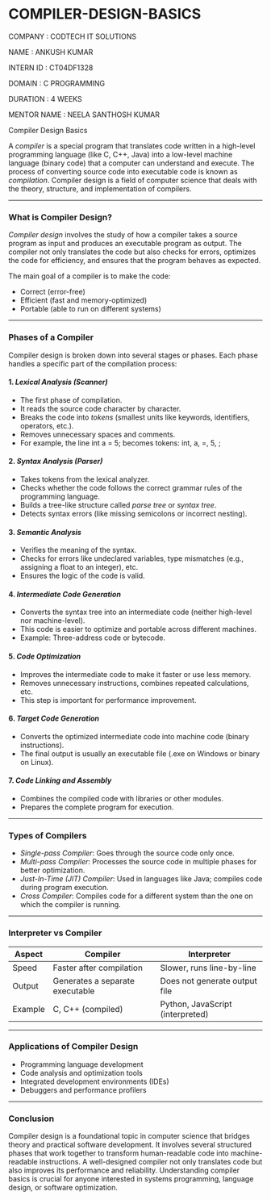 # COMPILER-DESIGN-BASICS

COMPANY : CODTECH IT SOLUTIONS

NAME : ANKUSH KUMAR

INTERN ID : CT04DF1328

DOMAIN : C PROGRAMMING

DURATION : 4 WEEKS

MENTOR NAME : NEELA SANTHOSH KUMAR

Compiler Design Basics 

A *compiler* is a special program that translates code written in a high-level programming language (like C, C++, Java) into a low-level machine language (binary code) that a computer can understand and execute. The process of converting source code into executable code is known as *compilation*. Compiler design is a field of computer science that deals with the theory, structure, and implementation of compilers.

---

### What is Compiler Design?

*Compiler design* involves the study of how a compiler takes a source program as input and produces an executable program as output. The compiler not only translates the code but also checks for errors, optimizes the code for efficiency, and ensures that the program behaves as expected.

The main goal of a compiler is to make the code:

* Correct (error-free)
* Efficient (fast and memory-optimized)
* Portable (able to run on different systems)

---

### Phases of a Compiler

Compiler design is broken down into several stages or phases. Each phase handles a specific part of the compilation process:

#### 1. *Lexical Analysis (Scanner)*

* The first phase of compilation.
* It reads the source code character by character.
* Breaks the code into *tokens* (smallest units like keywords, identifiers, operators, etc.).
* Removes unnecessary spaces and comments.
* For example, the line int a = 5; becomes tokens: int, a, =, 5, ;

#### 2. *Syntax Analysis (Parser)*

* Takes tokens from the lexical analyzer.
* Checks whether the code follows the correct grammar rules of the programming language.
* Builds a tree-like structure called *parse tree* or *syntax tree*.
* Detects syntax errors (like missing semicolons or incorrect nesting).

#### 3. *Semantic Analysis*

* Verifies the meaning of the syntax.
* Checks for errors like undeclared variables, type mismatches (e.g., assigning a float to an integer), etc.
* Ensures the logic of the code is valid.

#### 4. *Intermediate Code Generation*

* Converts the syntax tree into an intermediate code (neither high-level nor machine-level).
* This code is easier to optimize and portable across different machines.
* Example: Three-address code or bytecode.

#### 5. *Code Optimization*

* Improves the intermediate code to make it faster or use less memory.
* Removes unnecessary instructions, combines repeated calculations, etc.
* This step is important for performance improvement.

#### 6. *Target Code Generation*

* Converts the optimized intermediate code into machine code (binary instructions).
* The final output is usually an executable file (.exe on Windows or binary on Linux).

#### 7. *Code Linking and Assembly*

* Combines the compiled code with libraries or other modules.
* Prepares the complete program for execution.

---

### Types of Compilers

* *Single-pass Compiler*: Goes through the source code only once.
* *Multi-pass Compiler*: Processes the source code in multiple phases for better optimization.
* *Just-In-Time (JIT) Compiler*: Used in languages like Java; compiles code during program execution.
* *Cross Compiler*: Compiles code for a different system than the one on which the compiler is running.

---

### Interpreter vs Compiler

| Aspect  | Compiler                        | Interpreter                      |
| ------- | ------------------------------- | -------------------------------- |
| Speed   | Faster after compilation        | Slower, runs line-by-line        |
| Output  | Generates a separate executable | Does not generate output file    |
| Example | C, C++ (compiled)               | Python, JavaScript (interpreted) |

---

### Applications of Compiler Design

* Programming language development
* Code analysis and optimization tools
* Integrated development environments (IDEs)
* Debuggers and performance profilers

---

### Conclusion

Compiler design is a foundational topic in computer science that bridges theory and practical software development. It involves several structured phases that work together to transform human-readable code into machine-readable instructions. A well-designed compiler not only translates code but also improves its performance and reliability. Understanding compiler basics is crucial for anyone interested in systems programming, language design, or software optimization.


